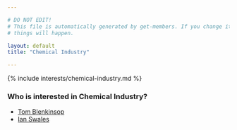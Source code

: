 ```yaml
---

# DO NOT EDIT!
# This file is automatically generated by get-members. If you change it, bad
# things will happen.

layout: default
title: "Chemical Industry"

---
```


{% include interests/chemical-industry.md %}

### Who is interested in Chemical Industry?


* [Tom Blenkinsop](/members/tom-blenkinsop.html)
* [Ian Swales](/members/ian-swales.html)
